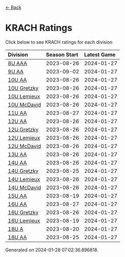[<- Back](../readme.md)
# KRACH Ratings
Click below to see KRACH ratings for each division

| Division | Season Start | Latest Game |
| :-- | :-- | :-- |
| [8U AAA](8U-AAA-ratings.md) | 2023-08-26 | 2024-01-27 |
| [9U AA](9U-AA-ratings.md) | 2023-09-02 | 2024-01-27 |
| [10U AA](10U-AA-ratings.md) | 2023-08-26 | 2024-01-27 |
| [10U Gretzky](10U-Gretzky-ratings.md) | 2023-08-26 | 2024-01-27 |
| [10U Lemieux](10U-Lemieux-ratings.md) | 2023-08-26 | 2024-01-27 |
| [10U McDavid](10U-McDavid-ratings.md) | 2023-08-26 | 2024-01-27 |
| [11U AA](11U-AA-ratings.md) | 2023-08-27 | 2024-01-27 |
| [12U AA](12U-AA-ratings.md) | 2023-08-26 | 2024-01-27 |
| [12U Gretzky](12U-Gretzky-ratings.md) | 2023-08-26 | 2024-01-27 |
| [12U Lemieux](12U-Lemieux-ratings.md) | 2023-08-26 | 2024-01-27 |
| [12U McDavid](12U-McDavid-ratings.md) | 2023-08-26 | 2024-01-27 |
| [13U AA](13U-AA-ratings.md) | 2023-08-26 | 2024-01-27 |
| [14U AA](14U-AA-ratings.md) | 2023-08-26 | 2024-01-27 |
| [14U Gretzky](14U-Gretzky-ratings.md) | 2023-08-25 | 2024-01-27 |
| [14U Lemieux](14U-Lemieux-ratings.md) | 2023-08-26 | 2024-01-27 |
| [14U McDavid](14U-McDavid-ratings.md) | 2023-08-26 | 2024-01-27 |
| [15U AA](15U-AA-ratings.md) | 2023-08-19 | 2024-01-27 |
| [16U AA](16U-AA-ratings.md) | 2023-08-27 | 2024-01-27 |
| [16U Gretzky](16U-Gretzky-ratings.md) | 2023-08-26 | 2024-01-27 |
| [16U Lemieux](16U-Lemieux-ratings.md) | 2023-08-19 | 2024-01-27 |
| [18U A](18U-A-ratings.md) | 2023-08-20 | 2024-01-27 |
| [18U AA](18U-AA-ratings.md) | 2023-08-25 | 2024-01-27 |

Generated on 2024-01-28 07:02:36.896818.
